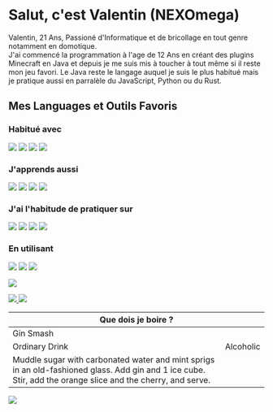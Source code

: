 <h1>Salut, c'est Valentin (NEXOmega)</h1>
<p>
Valentin, 21 Ans, Passioné d'Informatique et de bricollage en tout genre notamment en domotique.<br/>
J'ai commencé la programmation à l'age de 12 Ans en créant des plugins Minecraft en Java et depuis je me suis mis à toucher à tout même si il reste mon jeu favori.
Le Java reste le langage auquel je suis le plus habitué mais je pratique aussi en parralèle du JavaScript, Python ou du Rust.
</p>

<h2>Mes Languages et Outils Favoris</br></h2>
<p>
<h3>Habitué avec</h3>
<img src="https://img.shields.io/badge/-Java-blue?style=flat-square&logo=java&logoColor=white" />
<img src="https://img.shields.io/badge/-Python-blue?style=flat-square&logo=python&logoColor=white" />
<img src="https://img.shields.io/badge/-MongoDB-blue?style=flat-square&logo=mongodb&logoColor=white" />
<img src="https://img.shields.io/badge/-Git-blue?style=flat-square&logo=git&logoColor=white" />
<h3>J&#39;apprends aussi</h3>
<img src="https://img.shields.io/badge/-Redis-blue?style=flat-square&logo=redis&logoColor=white" />
<img src="https://img.shields.io/badge/-NodeJs-blue?style=flat-square&logo=Node.js&logoColor=white" />
<img src="https://img.shields.io/badge/-JavaScript-blue?style=flat-square&logo=javascript&logoColor=white" />
<img src="https://img.shields.io/badge/-Godot-blue?style=flat-square&logo=godot-engine&logoColor=white" />
<h3>J&#39;ai l&#39;habitude de pratiquer sur</h3>
<img src="https://img.shields.io/badge/-Docker-blue?style=flat-square&logo=docker&logoColor=white" />
<img src="https://img.shields.io/badge/-Linux-blue?style=flat-square&logo=linux&logoColor=white" />
<img src="https://img.shields.io/badge/-NixOs-blue?style=flat-square&logo=nixos&logoColor=white" />
<img src="https://img.shields.io/badge/-Raspberrry-blue?style=flat-square&logo=Raspberry-Pi&logoColor=white" />
<h3>En utilisant</h3>
<img src="https://img.shields.io/badge/-Trello-blue?style=flat-square&logo=Trello&logoColor=white" />
<img src="https://img.shields.io/badge/-VSCode-blue?style=flat-square&logo=visual-studio-code&logoColor=white" />
<img src="https://img.shields.io/badge/-IntelliJ Idea-blue?style=flat-square&logo=intellij-idea&logoColor=white" />
<p>

<p>
<img src="https://github-readme-stats.vercel.app/api?username=NEXOmega&amp;show_icons=true" />
</p>

<p>
<a href="http://github.com/NEXOmega">
<img src="https://img.shields.io/badge/-Github-black?style=for-the-badge&logo=github&logoColor=white" />
</a>
<a href="https://www.youtube.com/channel/UC0Ko8lLkMC7j63IE6RLnAjA">
<img src="https://img.shields.io/badge/-Youtube-FF0000?style=for-the-badge&logo=youtube&logoColor=white" />
</a>
</p>


<table style="width:100%">
<thead>
<th colspan="2">Que dois je boire ?</th>
</thead>
<tbody>
<tr>
<td>Gin Smash</td>
</tr>
<tr>
<td>Ordinary Drink</td>
<td>Alcoholic</td>
</tr>
<tr>
<td>Muddle sugar with carbonated water and mint sprigs in an old-fashioned glass. Add gin and 1 ice cube. Stir, add the orange slice and the cherry, and serve.</td>
</tr>
</tbody>
</table>
<img src="https://www.thecocktaildb.com/images/media/drink/iprva61606768774.jpg" />